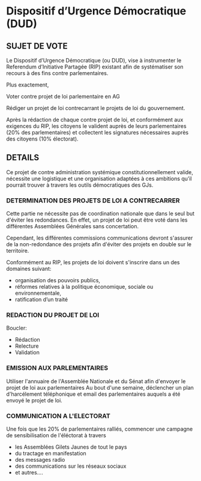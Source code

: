 # Dispositif d’Urgence Démocratique (DUD)


## SUJET DE VOTE

Le Dispositif d’Urgence Démocratique (ou DUD), vise à instrumenter le Referendum d’Initiative Partagée (RIP) existant afin de systématiser son recours à des fins contre parlementaires.

Plus exactement,

Voter contre projet de loi parlementaire en AG

Rédiger un projet de loi contrecarrant le projets de loi du gouvernement.

Après la rédaction de chaque contre projet de loi, et conformément aux exigences du RIP, les citoyens le valident auprès de leurs parlementaires (20% des parlementaires) et collectent les signatures nécessaires auprès des citoyens (10% électorat).


## DETAILS

Ce projet de contre administration systémique constitutionnellement valide, nécessite une logistique et une organisation adaptées à ces ambitions qu’il pourrait trouver à travers les outils démocratiques des GJs.


### DETERMINATION DES PROJETS DE LOI A CONTRECARRER
Cette partie ne nécessite pas de coordination nationale que dans le seul but d'éviter les redondances.
En effet, un projet de loi peut être voté dans les différentes Assemblées Générales sans concertation.

Cependant, les différentes commissions communications devront s'assurer de la non-redondance des projets afin d'éviter des projets en double sur le territoire.

Conformément au RIP, les projets de loi doivent s'inscrire dans un des domaines suivant:
- organisation des pouvoirs publics, 
- réformes relatives à la politique économique, sociale ou environnementale, 
- ratification d’un traité

### REDACTION DU PROJET DE LOI
Boucler:
- Rédaction
- Relecture
- Validation

### EMISSION AUX PARLEMENTAIRES
Utiliser l'annuaire de l'Assemblée Nationale et du Sénat afin d'envoyer le projet de loi aux parlementaires
Au bout d'une semaine, déclencher un plan d'harcélement téléphonique et email des parlementaires auquels a été envoyé le projet de loi.

### COMMUNICATION A L'ELECTORAT
Une fois que les 20% de parlementaires ralliés, commencer une campagne de sensibilisation de l'éléctorat à travers
- les Assemblées Gilets Jaunes de tout le pays
- du tractage en manifestation
- des messages radio
- des communications sur les réseaux sociaux
- et autres....
